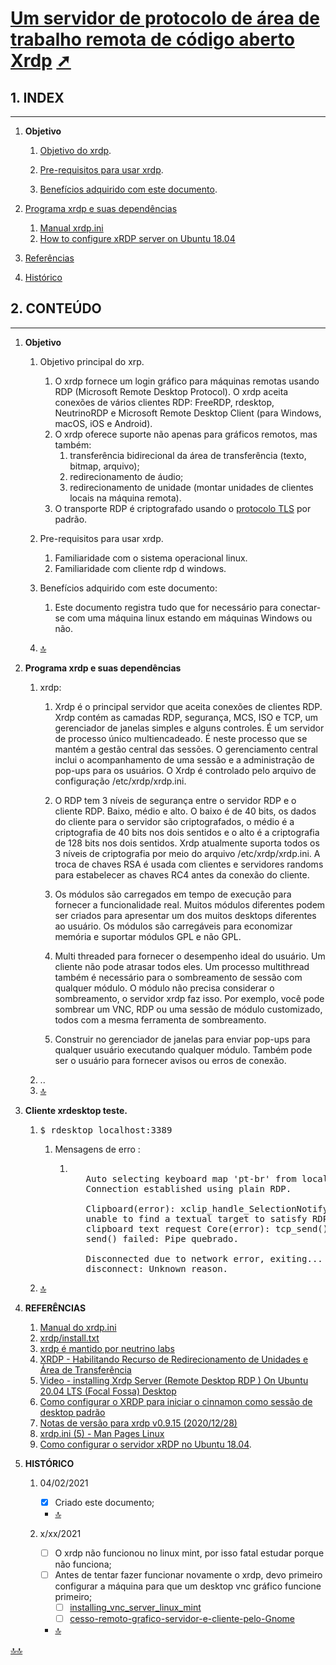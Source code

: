 # <span id="topo"><span>[Um servidor de protocolo de área de trabalho remota de código aberto Xrdp](http://xrdp.org/) <a href="teoria_xrdp.html" target="_blank" title="Pressione aqui para expandir este documento em nova aba." >  ➚ </a>

## **1. INDEX**

---

   1. **Objetivo**<span id="topo_Objetivo"><span>

      1. [Objetivo do xrdp](#id_objetivo).

      2. [Pre-requisitos para usar xrdp](#id_pre_requisitos).

      3. [Benefícios adquirido com este documento](#id_beneficios).

   2. [Programa xrdp e suas dependências](#id_xdrp)
      1. [Manual xrdp.ini](https://www.systutorials.com/docs/linux/man/5-xrdp.ini/)
      2. [How to configure xRDP server on Ubuntu 18.04](https://serverspace.io/support/help/how-to-configure-xrdp-server-on-ubuntu-18-04/)

   3. [Referências](#id_referencias)
   4. [Histórico](#id_historico)

## **2. CONTEÚDO**

---

   1. **Objetivo**

      1. <span id="id_objetivo"><span>Objetivo principal do xrp.
         1. O xrdp fornece um login gráfico para máquinas remotas usando RDP (Microsoft Remote Desktop Protocol). O xrdp aceita conexões de vários clientes RDP: FreeRDP, rdesktop, NeutrinoRDP e Microsoft Remote Desktop Client (para Windows, macOS, iOS e Android).
         2. O xrdp oferece suporte não apenas para gráficos remotos, mas também:
            1. transferência bidirecional da área de transferência (texto, bitmap, arquivo);
            2. redirecionamento de áudio;
            3. redirecionamento de unidade (montar unidades de clientes locais na máquina remota).
         3. O transporte RDP é criptografado usando o [protocolo TLS](https://pt.wikipedia.org/wiki/Transport_Layer_Security) por padrão.

      2. <span id="id_pre_requisitos"></span>Pre-requisitos para usar xrdp.
         1. Familiaridade com o sistema operacional linux.
         2. Familiaridade com cliente rdp d windows.

      3. <span id="id_beneficios"></span>Benefícios adquirido com este documento:
         1. Este documento registra tudo que for necessário para conectar-se com uma máquina linux estando em máquinas Windows ou não.

      4. [🔝](#topo_Objetivo "Retorna ao topo")

   2. <span id="id_xdrp"></span>**Programa xrdp e suas dependências**

      1. xrdp:
         1. Xrdp é o principal servidor que aceita conexões de clientes RDP. Xrdp contém as camadas RDP, segurança, MCS, ISO e TCP, um gerenciador de janelas simples e alguns controles. É um servidor de processo único multiencadeado. É neste processo que se mantém a gestão central das sessões. O gerenciamento central inclui o acompanhamento de uma sessão e a administração de pop-ups para os usuários. O Xrdp é controlado pelo arquivo de configuração /etc/xrdp/xrdp.ini.

         2. O RDP tem 3 níveis de segurança entre o servidor RDP e o cliente RDP. Baixo, médio e alto. O baixo é de 40 bits, os dados do cliente para o servidor são criptografados, o médio é a criptografia de 40 bits nos dois sentidos e o alto é a criptografia de 128 bits nos dois sentidos. Xrdp atualmente suporta todos os 3 níveis de criptografia por meio do arquivo /etc/xrdp/xrdp.ini. A troca de chaves RSA é usada com clientes e servidores randoms para estabelecer as chaves RC4 antes da conexão do cliente.

         3. Os módulos são carregados em tempo de execução para fornecer a funcionalidade real. Muitos módulos diferentes podem ser criados para apresentar um dos muitos desktops diferentes ao usuário. Os módulos são carregáveis ​​para economizar memória e suportar módulos GPL e não GPL.

         4. Multi threaded para fornecer o desempenho ideal do usuário. Um cliente não pode atrasar todos eles. Um processo multithread também é necessário para o sombreamento de sessão com qualquer módulo. O módulo não precisa considerar o sombreamento, o servidor xrdp faz isso. Por exemplo, você pode sombrear um VNC, RDP ou uma sessão de módulo customizado, todos com a mesma ferramenta de sombreamento.

         5. Construir no gerenciador de janelas para enviar pop-ups para qualquer usuário executando qualquer módulo. Também pode ser o usuário para fornecer avisos ou erros de conexão.
      2. ..
      3. [🔝](#topo_pessoais "Retorna ao topo")

   3. <span id="id_como_executar_client_xrdp"></span>**Cliente xrdesktop teste.**

      1. <pre>$ rdesktop localhost:3389 </pre>
         1. Mensagens de erro :
            1. <pre>

                  Auto selecting keyboard map 'pt-br' from locale
                  Connection established using plain RDP.

                  Clipboard(error): xclip_handle_SelectionNotify(),
                  unable to find a textual target to satisfy RDP
                  clipboard text request Core(error): tcp_send(),
                  send() failed: Pipe quebrado.

                  Disconnected due to network error, exiting...
                  disconnect: Unknown reason.
            </pre>

      2. [🔝](#topo_pessoais "Retorna ao topo")  

   4. <span id=id_referencias></span>**REFERÊNCIAS**
      1. [Manual do xrdp.ini](https://www.systutorials.com/docs/linux/man/5-xrdp.ini/)
      2. [xrdp/install.txt](https://github.com/neutrinolabs/xrdp/blob/devel/install.txt)
      3. [xrdp é mantido por neutrino labs](https://github.com/neutrinolabs )
      4. [XRDP - Habilitando Recurso de Redirecionamento de Unidades e Área de Transferência](https://c-nergy.be/blog/?p=9285)
      5. [Video - installing Xrdp Server (Remote Desktop RDP ) On Ubuntu 20.04 LTS (Focal Fossa) Desktop](https://www.youtube.com/watch?v=fOkQJ2a69PI)
      6. [Como configurar o XRDP para iniciar o cinnamon como sessão de desktop padrão](https://askubuntu.com/questions/135483/how-to-configure-xrdp-to-start-cinnamon-as-default-desktop-session)
      7. [Notas de versão para xrdp v0.9.15 (2020/12/28)](https://github.com/neutrinolabs/xrdp/releases)
      8. [xrdp.ini (5) - Man Pages Linux](/etc/xrdp/xrdp.ini)
      9. [Como configurar o servidor xRDP no Ubuntu 18.04](https://serverspace.io/support/help/how-to-configure-xrdp-server-on-ubuntu-18-04/).

   5. <span id="id_historico"><span>**HISTÓRICO**

      1. 04/02/2021 <!--TODO: HISTÓRICO -->
         - [x] Criado este documento;

         - [🔝](#topo "Retorna ao topo")

      2. x/xx/2021 <!--FIXME: Falta fazer os item abaixo: -->
         - [ ] O xrdp não funcionou no linux mint, por isso fatal estudar porque não funciona;
         - [ ] Antes de tentar fazer funcionar novamente o xrdp, devo primeiro configurar a máquina para que um desktop vnc gráfico funcione primeiro;
           - [ ] [installing_vnc_server_linux_mint](https://linuxhint.com/installing_vnc_server_linux_mint/)
           - [ ] [cesso-remoto-grafico-servidor-e-cliente-pelo-Gnome](https://www.vivaolinux.com.br/dica/Acesso-remoto-grafico-servidor-e-cliente-pelo-Gnome)
         - [🔝](#topo "Retorna ao topo")

[🔝🔝](#topo "Retorna ao topo")
